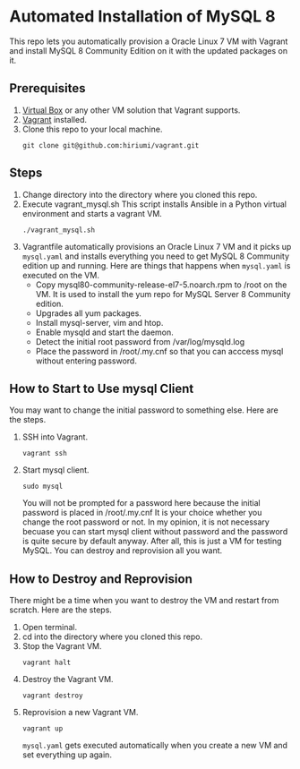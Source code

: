 # Automated Installation of MySQL 8
This repo lets you automatically provision a Oracle Linux 7 VM with Vagrant and install MySQL 8 Community Edition on it with the updated packages on it.
## Prerequisites
1. [Virtual Box](https://www.virtualbox.org/) or any other VM solution that Vagrant supports.
2. [Vagrant](https://www.vagrantup.com/) installed.
3. Clone this repo to your local machine.
    ```
    git clone git@github.com:hiriumi/vagrant.git
    ```

## Steps
1. Change directory into the directory where you cloned this repo.
2. Execute vagrant_mysql.sh This script installs Ansible in a Python virtual environment and starts a vagrant VM.
    ```
    ./vagrant_mysql.sh
    ```
3. Vagrantfile automatically provisions an Oracle Linux 7 VM and it picks up `mysql.yaml` and installs everything you need to get MySQL 8 Community edition up and running. Here are things that happens when `mysql.yaml` is executed on the VM.
    * Copy mysql80-community-release-el7-5.noarch.rpm to /root on the VM. It is used to install the yum repo for MySQL Server 8 Community edition.
    * Upgrades all yum packages.
    * Install mysql-server, vim and htop.
    * Enable mysqld and start the daemon.
    * Detect the initial root password from /var/log/mysqld.log
    * Place the password in /root/.my.cnf so that you can acccess mysql without entering password.


## How to Start to Use mysql Client
You may want to change the initial password to something else. Here are the steps.
1. SSH into Vagrant.
    ```
    vagrant ssh
    ```
1. Start mysql client.
    ```
    sudo mysql
    ```
    You will not be prompted for a password here because the initial password is placed in /root/.my.cnf It is your choice whether you change the root password or not. In my opinion, it is not necessary becuase you can start mysql client without password and the password is quite secure by default anyway. After all, this is just a VM for testing MySQL. You can destroy and reprovision all you want.

## How to Destroy and Reprovision
There might be a time when you want to destroy the VM and restart from scratch. Here are the steps.
1. Open terminal.
1. cd into the directory where you cloned this repo.
1. Stop the Vagrant VM.
    ```
    vagrant halt
    ```
1. Destroy the Vagrant VM.
    ```
    vagrant destroy
    ```
1. Reprovision a new Vagrant VM.
    ```
    vagrant up
    ```
    `mysql.yaml` gets executed automatically when you create a new VM and set everything up again. 
